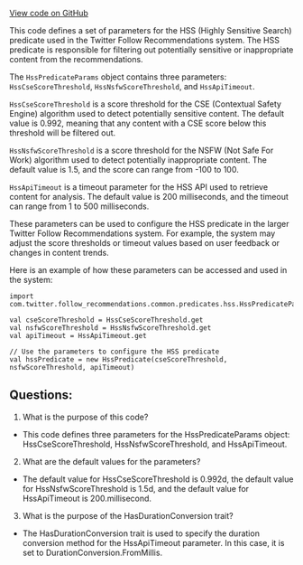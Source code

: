 [View code on GitHub](https://github.com/misbahsy/the-algorithm/follow-recommendations-service/common/src/main/scala/com/twitter/follow_recommendations/common/predicates/health/HssPredicateParams.scala)

This code defines a set of parameters for the HSS (Highly Sensitive Search) predicate used in the Twitter Follow Recommendations system. The HSS predicate is responsible for filtering out potentially sensitive or inappropriate content from the recommendations. 

The `HssPredicateParams` object contains three parameters: `HssCseScoreThreshold`, `HssNsfwScoreThreshold`, and `HssApiTimeout`. 

`HssCseScoreThreshold` is a score threshold for the CSE (Contextual Safety Engine) algorithm used to detect potentially sensitive content. The default value is 0.992, meaning that any content with a CSE score below this threshold will be filtered out. 

`HssNsfwScoreThreshold` is a score threshold for the NSFW (Not Safe For Work) algorithm used to detect potentially inappropriate content. The default value is 1.5, and the score can range from -100 to 100. 

`HssApiTimeout` is a timeout parameter for the HSS API used to retrieve content for analysis. The default value is 200 milliseconds, and the timeout can range from 1 to 500 milliseconds. 

These parameters can be used to configure the HSS predicate in the larger Twitter Follow Recommendations system. For example, the system may adjust the score thresholds or timeout values based on user feedback or changes in content trends. 

Here is an example of how these parameters can be accessed and used in the system:

```
import com.twitter.follow_recommendations.common.predicates.hss.HssPredicateParams._

val cseScoreThreshold = HssCseScoreThreshold.get
val nsfwScoreThreshold = HssNsfwScoreThreshold.get
val apiTimeout = HssApiTimeout.get

// Use the parameters to configure the HSS predicate
val hssPredicate = new HssPredicate(cseScoreThreshold, nsfwScoreThreshold, apiTimeout)
```
## Questions: 
 1. What is the purpose of this code?
- This code defines three parameters for the HssPredicateParams object: HssCseScoreThreshold, HssNsfwScoreThreshold, and HssApiTimeout.

2. What are the default values for the parameters?
- The default value for HssCseScoreThreshold is 0.992d, the default value for HssNsfwScoreThreshold is 1.5d, and the default value for HssApiTimeout is 200.millisecond.

3. What is the purpose of the HasDurationConversion trait?
- The HasDurationConversion trait is used to specify the duration conversion method for the HssApiTimeout parameter. In this case, it is set to DurationConversion.FromMillis.